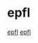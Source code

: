 # epfl

[epfl](https://github.com/lampepfl/dotty)
[epfl](https://github.com/scala/scala3-example-project)
